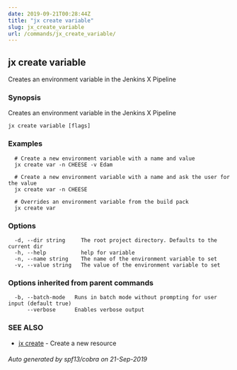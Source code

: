 ```yaml
---
date: 2019-09-21T00:28:44Z
title: "jx create variable"
slug: jx_create_variable
url: /commands/jx_create_variable/
---
```

## jx create variable

Creates an environment variable in the Jenkins X Pipeline

### Synopsis

Creates an environment variable in the Jenkins X Pipeline

```
jx create variable [flags]
```

### Examples

```
  # Create a new environment variable with a name and value
  jx create var -n CHEESE -v Edam
  
  # Create a new environment variable with a name and ask the user for the value
  jx create var -n CHEESE
  
  # Overrides an environment variable from the build pack
  jx create var
```

### Options

```
  -d, --dir string     The root project directory. Defaults to the current dir
  -h, --help           help for variable
  -n, --name string    The name of the environment variable to set
  -v, --value string   The value of the environment variable to set
```

### Options inherited from parent commands

```
  -b, --batch-mode   Runs in batch mode without prompting for user input (default true)
      --verbose      Enables verbose output
```

### SEE ALSO

* [jx create](/commands/jx_create/)	 - Create a new resource

###### Auto generated by spf13/cobra on 21-Sep-2019
